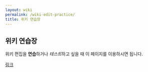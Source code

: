 ```yaml
---
layout: wiki
permalink: /wiki-edit-practice/
title: 위키 연습장
---
```

## 위키 연습장
위키 편집을 **연습**하거나 *테스트*하고 싶을 때 이 페이지를 이용하시면 됩니다.

[링크](/wiki/)